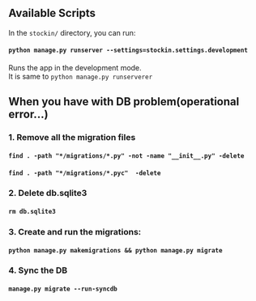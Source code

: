 ## Available Scripts

In the `stockin/` directory, you can run:

#### `python manage.py runserver --settings=stockin.settings.development`

Runs the app in the development mode.<br />
It is same to `python manage.py runserverer`


## When you have with DB problem(operational error...)

### 1. Remove all the migration files
#### `find . -path "*/migrations/*.py" -not -name "__init__.py" -delete`
#### `find . -path "*/migrations/*.pyc"  -delete`

### 2. Delete db.sqlite3
#### `rm db.sqlite3`

### 3. Create and run the migrations:
#### `python manage.py makemigrations && python manage.py migrate`

### 4. Sync the DB
#### `manage.py migrate --run-syncdb`





    

